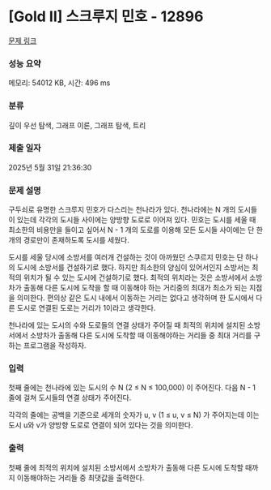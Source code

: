 # [Gold II] 스크루지 민호 - 12896 

[문제 링크](https://www.acmicpc.net/problem/12896) 

### 성능 요약

메모리: 54012 KB, 시간: 496 ms

### 분류

깊이 우선 탐색, 그래프 이론, 그래프 탐색, 트리

### 제출 일자

2025년 5월 31일 21:36:30

### 문제 설명

<p>구두쇠로 유명한 스크루지 민호가 다스리는 천나라가 있다. 천나라에는 N 개의 도시들이 있는데 각각의 도시들 사이에는 양방향 도로로 이어져 있다. 민호는 도시를 세울 때 최소한의 비용만을 들이고 싶어서 N - 1 개의 도로를 이용해 모든 도시들 사이에는 단 한개의 경로만이 존재하도록 도시를 세웠다.</p>

<p>도시를 세울 당시에 소방서를 여러개 건설하는 것이 아까웠던 스쿠르지 민호는 단 하나의 도시에 소방서를  건설하기로 했다. 하지만 최소한의 양심이 있어서인지 소방서는 최적의 위치가 될 수 있는 도시에 건설하기로 했다. 최적의 위치라는 것은 소방서에서 소방차가 출동해 다른 도시에 도착을 할 때 이동해야 하는 거리중의 최대가 최소가 되는 지점을 의미한다. 편의상 같은 도시 내에서 이동하는 거리는 없다고 생각하며 한 도시에서 다른 도시로 연결된 도로는 거리가 1이라고 생각한다.</p>

<p>천나라에 있는 도시의 수와 도로들의 연결 상태가 주어질 때 최적의 위치에 설치된 소방서에서 소방차가 출동해 다른 도시에 도착할 때 이동해야하는 거리들 중 최대 거리를 구하는 프로그램을 작성하자.</p>

### 입력 

 <p>첫째 줄에는 천나라에 있는 도시의 수 N (2 ≤ N ≤ 100,000) 이 주어진다.  다음 N - 1 줄에 걸쳐 도시들의 연결 상태가 주어진다.</p>

<p>각각의 줄에는 공백을 기준으로 세개의 숫자가 u, v (1 ≤ u, v ≤ N) 가 주어지는데 이는 도시 u와 v가 양방향 도로로 연결이 되어 있다는 것을 의미한다.</p>

### 출력 

 <p>첫째 줄에 최적의 위치에 설치된 소방서에서 소방차가 출동해 다른 도시에 도착할 때까지 이동해야하는 거리들 중 최댓값을 출력한다.</p>

